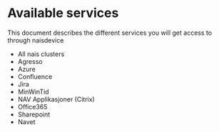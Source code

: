 # Available services

This document describes the different services you will get access to through naisdevice

- All nais clusters
- Agresso
- Azure
- Confluence
- Jira
- MinWinTid
- NAV Applikasjoner (Citrix)
- Office365
- Sharepoint
- Navet
        
